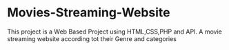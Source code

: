 # Movies-Streaming-Website
This project is a Web Based Project using HTML,CSS,PHP and API. A movie streaming website according tot their Genre and categories
